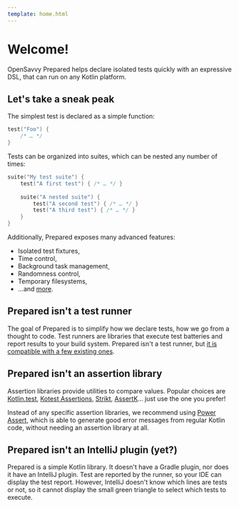 ```yaml
---
template: home.html
---
```


# Welcome!

OpenSavvy Prepared helps declare isolated tests quickly with an expressive DSL, that can run on any Kotlin platform.

## Let's take a sneak peak

The simplest test is declared as a simple function:

```kotlin
test("Foo") {
	/* … */
}
```

Tests can be organized into suites, which can be nested any number of times:

```kotlin
suite("My test suite") {
	test("A first test") { /* … */ }
	
	suite("A nested suite") {
		test("A second test") { /* … */ }
		test("A third test") { /* … */ }
	}
}
```

Additionally, Prepared exposes many advanced features:

- Isolated test fixtures,
- Time control,
- Background task management¸
- Randomness control,
- Temporary filesystems,
- …and [more](features/overview.md).

## Prepared isn't a test runner

The goal of Prepared is to simplify how we declare tests, how we go from a thought to code. Test runners are libraries that execute test batteries and report results to your build system. Prepared isn't a test runner, but [it is compatible with a few existing ones](tutorials/index#test-runners).

## Prepared isn't an assertion library

Assertion libraries provide utilities to compare values. Popular choices are [Kotlin.test](https://kotlinlang.org/api/latest/kotlin.test/), [Kotest Assertions](https://kotest.io/docs/assertions/assertions.html), [Strikt](https://strikt.io/), [AssertK](https://github.com/willowtreeapps/assertk)… just use the one you prefer!

Instead of any specific assertion libraries, we recommend using [Power Assert](https://kotlinlang.org/docs/power-assert.html), which is able to generate good error messages from regular Kotlin code, without needing an assertion library at all.

## Prepared isn't an IntelliJ plugin (yet?)

Prepared is a simple Kotlin library. It doesn't have a Gradle plugin, nor does it have an IntelliJ plugin. Test are reported by the runner, so your IDE can display the test report. However, IntelliJ doesn't know which lines are tests or not, so it cannot display the small green triangle to select which tests to execute. 
